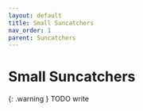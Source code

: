 ```yaml
---
layout: default
title: Small Suncatchers
nav_order: 1
parent: Suncatchers
---
```


# Small Suncatchers

{: .warning }
TODO write
